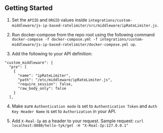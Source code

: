 ## Getting Started
1. Set the `APIID` and `ORGID` values inside `integrations/custom-middleware/js-ip-based-ratelimiter/src/middleware/ipRateLimiter.js`.

2. Run docker-compose from the repo root using the following command `docker-compose -f docker-compose.yml -f integrations/custom-middleware/js-ip-based-ratelimiter/docker-compose.yml up`.

3. Add the following to your API definition:

```
"custom_middleware": {
  "pre": [
    {
      "name": "ipRateLimiter",
      "path": "/etc/middleware/ipRateLimiter.js",
      "require_session": false,
      "raw_body_only": false
    }
  ],
```

4. Make sure `Authentication mode` is set to `Authentication Token` and `Auth Key Header Name` is set to `Authorization` in your API.

5. Add `X-Real-Ip` as a header to your request. Sample request: `curl localhost:8080/hello-tyk/get -H "X-Real-Ip:127.0.0.1"`
